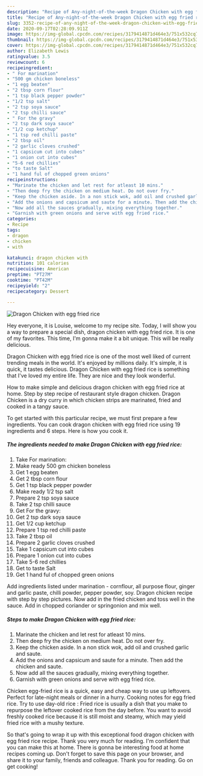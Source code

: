 ```yaml
---
description: "Recipe of Any-night-of-the-week Dragon Chicken with egg fried rice"
title: "Recipe of Any-night-of-the-week Dragon Chicken with egg fried rice"
slug: 3352-recipe-of-any-night-of-the-week-dragon-chicken-with-egg-fried-rice
date: 2020-09-17T02:28:09.911Z
image: https://img-global.cpcdn.com/recipes/3179414871d464e3/751x532cq70/dragon-chicken-with-egg-fried-rice-recipe-main-photo.jpg
thumbnail: https://img-global.cpcdn.com/recipes/3179414871d464e3/751x532cq70/dragon-chicken-with-egg-fried-rice-recipe-main-photo.jpg
cover: https://img-global.cpcdn.com/recipes/3179414871d464e3/751x532cq70/dragon-chicken-with-egg-fried-rice-recipe-main-photo.jpg
author: Elizabeth Lewis
ratingvalue: 3.5
reviewcount: 6
recipeingredient:
- " For marination"
- "500 gm chicken boneless"
- "1 egg beaten"
- "2 tbsp corn flour"
- "1 tsp black pepper powder"
- "1/2 tsp salt"
- "2 tsp soya sauce"
- "2 tsp chilli sauce"
- " For the gravy"
- "2 tsp dark soya sauce"
- "1/2 cup ketchup"
- "1 tsp red chilli paste"
- "2 tbsp oil"
- "2 garlic cloves crushed"
- "1 capsicum cut into cubes"
- "1 onion cut into cubes"
- "5-6 red chillies"
- "to taste Salt"
- "1 hand ful of chopped green onions"
recipeinstructions:
- "Marinate the chicken and let rest for atleast 10 mins."
- "Then deep fry the chicken on medium heat. Do not over fry."
- "Keep the chicken aside. In a non stick wok, add oil and crushed garlic and saute."
- "Add the onions and capsicum and saute for a minute. Then add the chicken and saute."
- "Now add all the sauces gradually, mixing everything together."
- "Garnish with green onions and serve with egg fried rice."
categories:
- Recipe
tags:
- dragon
- chicken
- with

katakunci: dragon chicken with 
nutrition: 101 calories
recipecuisine: American
preptime: "PT27M"
cooktime: "PT42M"
recipeyield: "2"
recipecategory: Dessert

---
```



![Dragon Chicken with egg fried rice](https://img-global.cpcdn.com/recipes/3179414871d464e3/751x532cq70/dragon-chicken-with-egg-fried-rice-recipe-main-photo.jpg)

Hey everyone, it is Louise, welcome to my recipe site. Today, I will show you a way to prepare a special dish, dragon chicken with egg fried rice. It is one of my favorites. This time, I'm gonna make it a bit unique. This will be really delicious.

Dragon Chicken with egg fried rice is one of the most well liked of current trending meals in the world. It's enjoyed by millions daily. It's simple, it is quick, it tastes delicious. Dragon Chicken with egg fried rice is something that I've loved my entire life. They are nice and they look wonderful.

How to make simple and delicious dragon chicken with egg fried rice at home. Step by step recipe of restaurant style dragon chicken. Dragon Chicken is a dry curry in which chicken strips are marinated, fried and cooked in a tangy sauce.


To get started with this particular recipe, we must first prepare a few ingredients. You can cook dragon chicken with egg fried rice using 19 ingredients and 6 steps. Here is how you cook it.

<!--inarticleads1-->

##### The ingredients needed to make Dragon Chicken with egg fried rice:

1. Take  For marination:
1. Make ready 500 gm chicken boneless
1. Get 1 egg beaten
1. Get 2 tbsp corn flour
1. Get 1 tsp black pepper powder
1. Make ready 1/2 tsp salt
1. Prepare 2 tsp soya sauce
1. Take 2 tsp chilli sauce
1. Get  For the gravy:
1. Get 2 tsp dark soya sauce
1. Get 1/2 cup ketchup
1. Prepare 1 tsp red chilli paste
1. Take 2 tbsp oil
1. Prepare 2 garlic cloves crushed
1. Take 1 capsicum cut into cubes
1. Prepare 1 onion cut into cubes
1. Take 5-6 red chillies
1. Get to taste Salt
1. Get 1 hand ful of chopped green onions


Add ingredients listed under marination - cornflour, all purpose flour, ginger and garlic paste, chilli powder, pepper powder, soy. Dragon chicken recipe with step by step pictures. Now add in the fried chicken and toss well in the sauce. Add in chopped coriander or springonion and mix well. 

<!--inarticleads2-->

##### Steps to make Dragon Chicken with egg fried rice:

1. Marinate the chicken and let rest for atleast 10 mins.
1. Then deep fry the chicken on medium heat. Do not over fry.
1. Keep the chicken aside. In a non stick wok, add oil and crushed garlic and saute.
1. Add the onions and capsicum and saute for a minute. Then add the chicken and saute.
1. Now add all the sauces gradually, mixing everything together.
1. Garnish with green onions and serve with egg fried rice.


Chicken egg-fried rice is a quick, easy and cheap way to use up leftovers. Perfect for late-night meals or dinner in a hurry. Cooking notes for egg fried rice. Try to use day-old rice : Fried rice is usually a dish that you make to repurpose the leftover cooked rice from the day before. You want to avoid freshly cooked rice because it is still moist and steamy, which may yield fried rice with a mushy texture. 

So that's going to wrap it up with this exceptional food dragon chicken with egg fried rice recipe. Thank you very much for reading. I'm confident that you can make this at home. There is gonna be interesting food at home recipes coming up. Don't forget to save this page on your browser, and share it to your family, friends and colleague. Thank you for reading. Go on get cooking!
